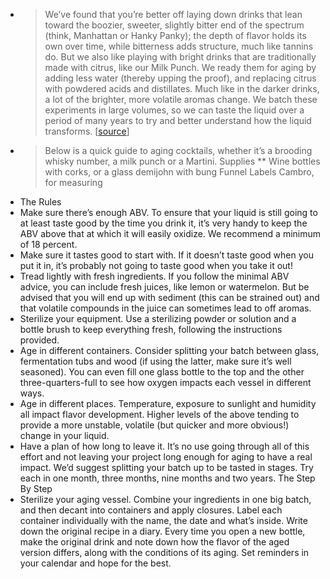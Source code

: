-
  > We’ve found that you’re better off laying down drinks that lean toward the boozier, sweeter, slightly bitter end of the spectrum (think, Manhattan or Hanky Panky); the depth of flavor holds its own over time, while bitterness adds structure, much like tannins do. But we also like playing with bright drinks that are traditionally made with citrus, like our Milk Punch. We ready them for aging by adding less water (thereby upping the proof), and replacing citrus with powdered acids and distillates. Much like in the darker drinks, a lot of the brighter, more volatile aromas change. We batch these experiments in large volumes, so we can taste the liquid over a period of many years to try and better understand how the liquid transforms.
  [[source](https://punchdrink.com/articles/science-way-better-aged-cocktail-recipe/)]
-
  > Below is a quick guide to aging cocktails, whether it’s a brooding whisky number, a milk punch or a Martini.
  > Supplies 
  > ** Wine bottles with corks, or a glass demijohn with bung
    Funnel
    Labels
    Cambro, for measuring
- The Rules
- Make sure there’s enough ABV. To ensure that your liquid is still going to at least taste good by the time you drink it, it’s very handy to keep the ABV above that at which it will easily oxidize. We recommend a minimum of 18 percent.
- Make sure it tastes good to start with. If it doesn’t taste good when you put it in, it’s probably not going to taste good when you take it out!
- Tread lightly with fresh ingredients. If you follow the minimal ABV advice, you can include fresh juices, like lemon or watermelon. But be advised that you will end up with sediment (this can be strained out) and that volatile compounds in the juice can sometimes lead to off aromas.
- Sterilize your equipment. Use a sterilizing powder or solution and a bottle brush to keep everything fresh, following the instructions provided.
- Age in different containers. Consider splitting your batch between glass, fermentation tubs and wood (if using the latter, make sure it’s well seasoned). You can even fill one glass bottle to the top and the other three-quarters-full to see how oxygen impacts each vessel in different ways.
- Age in different places. Temperature, exposure to sunlight and humidity all impact flavor development. Higher levels of the above tending to provide a more unstable, volatile (but quicker and more obvious!) change in your liquid.
- Have a plan of how long to leave it. It’s no use going through all of this effort and not leaving your project long enough for aging to have a real impact. We’d suggest splitting your batch up to be tasted in stages. Try each in one month, three months, nine months and two years.
  The Step By Step
- Sterilize your aging vessel.
    Combine your ingredients in one big batch, and then decant into containers and apply closures.
    Label each container individually with the name, the date and what’s inside.
    Write down the original recipe in a diary. Every time you open a new bottle, make the original drink and note down how the flavor of the aged version differs, along with the conditions of its aging.
    Set reminders in your calendar and hope for the best.